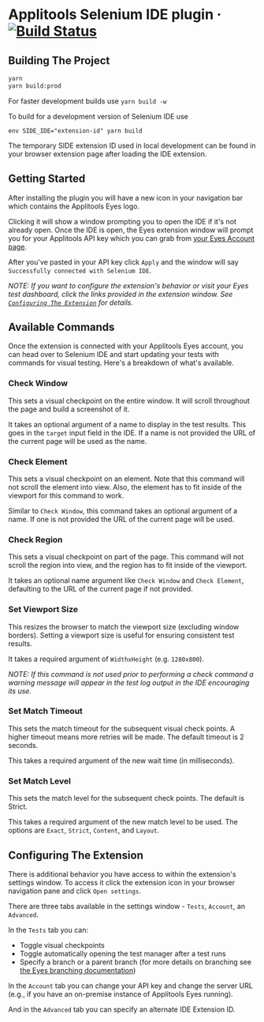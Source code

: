 # Applitools Selenium IDE plugin &middot; [![Build Status](https://travis-ci.com/applitools/applitools-for-selenium-ide.svg?token=QdqsevXuKPcBpNJ7ADxQ&branch=master)](https://travis-ci.com/applitools/applitools-for-selenium-ide)

## Building The Project

```sh
yarn
yarn build:prod
```

For faster development builds use `yarn build -w`

To build for a development version of Selenium IDE use
```
env SIDE_IDE="extension-id" yarn build
```

The temporary SIDE extension ID used in local development can be found in your browser extension page after loading the IDE extension.

## Getting Started

After installing the plugin you will have a new icon in your navigation bar which contains the Applitools Eyes logo.

Clicking it will show a window prompting you to open the IDE if it's not already open. Once the IDE is open, the Eyes extension window will prompt you for your Applitools API key which you can grab from <a href="https://eyesapi.applitools.com/app/test-results/" target="_blank">your Eyes Account page</a>.

After you've pasted in your API key click `Apply` and the window will say `Successfully connected with Selenium IDE`.

_NOTE: If you want to configure the extension's behavior or visit your Eyes test dashboard, click the links provided in the extension window. See [`Configuring The Extension`](#configuring-the-extension) for details._

## Available Commands

Once the extension is connected with your Applitools Eyes account, you can head over to Selenium IDE and start updating your tests with commands for visual testing. Here's a breakdown of what's available.

### Check Window

This sets a visual checkpoint on the entire window. It will scroll throughout the page and build a screenshot of it.

It takes an optional argument of a name to display in the test results. This goes in the `target` input field in the IDE. If a name is not provided the URL of the current page will be used as the name.

### Check Element

This sets a visual checkpoint on an element. Note that this command will not scroll the element into view. Also, the element has to fit inside of the viewport for this command to work.

Similar to `Check Window`, this command takes an optional argument of a name. If one is not provided the URL of the current page will be used.

### Check Region

This sets a visual checkpoint on part of the page. This command will not scroll the region into view, and the region has to fit inside of the viewport.

It takes an optional name argument like `Check Window` and `Check Element`, defaulting to the URL of the current page if not provided.

### Set Viewport Size

This resizes the browser to match the viewport size (excluding window borders). Setting a viewport size is useful for ensuring consistent test results.

It takes a required argument of `WidthxHeight` (e.g. `1280x800`).

_NOTE: If this command is not used prior to performing a check command a warning message will appear in the test log output in the IDE encouraging its use._

### Set Match Timeout

This sets the match timeout for the subsequent visual check points. A higher timeout means more retries will be made. The default timeout is 2 seconds.

This takes a required argument of the new wait time (in milliseconds).

### Set Match Level

This sets the match level for the subsequent check points. The default is Strict.

This takes a required argument of the new match level to be used. The options are `Exact`, `Strict`, `Content`, and `Layout`.

## Configuring The Extension

There is additional behavior you have access to within the extension's settings window. To access it click the extension icon in your browser navigation pane and click `Open settings`.

There are three tabs available in the settings window - `Tests`, `Account`, an `Advanced`.

In the `Tests` tab you can:

- Toggle visual checkpoints
- Toggle automatically opening the test manager after a test runs
- Specify a branch or a parent branch (for more details on branching see <a href="http://support.applitools.com/customer/en/portal/articles/2142886-using-multiple-branches-" target="_blank">the Eyes branching documentation</a>)

In the `Account` tab you can change your API key and change the server URL (e.g., if you have an on-premise instance of Applitools Eyes running).

And in the `Advanced` tab you can specify an alternate IDE Extension ID.
